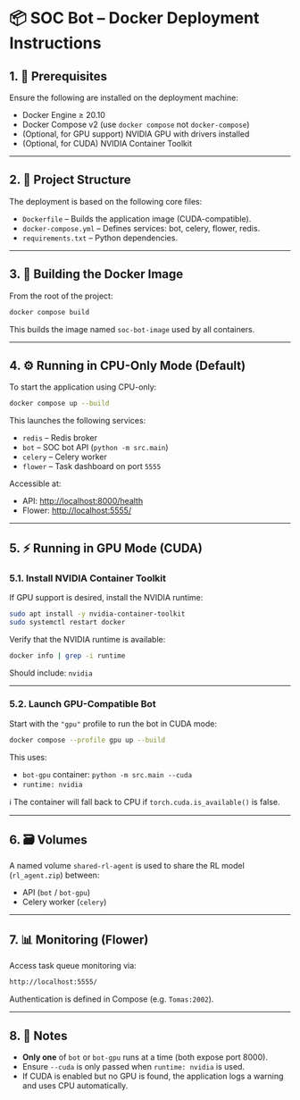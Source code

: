 # 📦 SOC Bot – Docker Deployment Instructions

## 1. 📁 Prerequisites

Ensure the following are installed on the deployment machine:

* Docker Engine ≥ 20.10
* Docker Compose v2 (use `docker compose` not `docker-compose`)
* (Optional, for GPU support) NVIDIA GPU with drivers installed
* (Optional, for CUDA) NVIDIA Container Toolkit

---

## 2. 📂 Project Structure

The deployment is based on the following core files:

* `Dockerfile` – Builds the application image (CUDA-compatible).
* `docker-compose.yml` – Defines services: bot, celery, flower, redis.
* `requirements.txt` – Python dependencies.

---

## 3. 🚀 Building the Docker Image

From the root of the project:

```bash
docker compose build
```

This builds the image named `soc-bot-image` used by all containers.

---

## 4. ⚙️ Running in CPU-Only Mode (Default)

To start the application using CPU-only:

```bash
docker compose up --build
```

This launches the following services:

* `redis` – Redis broker
* `bot` – SOC bot API (`python -m src.main`)
* `celery` – Celery worker
* `flower` – Task dashboard on port `5555`

Accessible at:

* API: [http://localhost:8000/health](http://localhost:8000/health)
* Flower: [http://localhost:5555/](http://localhost:5555/)

---

## 5. ⚡ Running in GPU Mode (CUDA)

### 5.1. Install NVIDIA Container Toolkit

If GPU support is desired, install the NVIDIA runtime:

```bash
sudo apt install -y nvidia-container-toolkit
sudo systemctl restart docker
```

Verify that the NVIDIA runtime is available:

```bash
docker info | grep -i runtime
```

Should include: `nvidia`

---

### 5.2. Launch GPU-Compatible Bot

Start with the `"gpu"` profile to run the bot in CUDA mode:

```bash
docker compose --profile gpu up --build
```

This uses:

* `bot-gpu` container: `python -m src.main --cuda`
* `runtime: nvidia`

ℹ️ The container will fall back to CPU if `torch.cuda.is_available()` is false.

---

## 6. 🗃️ Volumes

A named volume `shared-rl-agent` is used to share the RL model (`rl_agent.zip`) between:

* API (`bot` / `bot-gpu`)
* Celery worker (`celery`)

---

## 7. 📊 Monitoring (Flower)

Access task queue monitoring via:

```bash
http://localhost:5555/
```

Authentication is defined in Compose (e.g. `Tomas:2002`).

---

## 8. 📌 Notes

* **Only one** of `bot` or `bot-gpu` runs at a time (both expose port 8000).
* Ensure `--cuda` is only passed when `runtime: nvidia` is used.
* If CUDA is enabled but no GPU is found, the application logs a warning and uses CPU automatically.